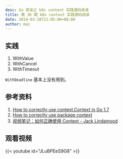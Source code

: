 ```yaml
---
desc: Go 夜读之 k8s context 实践源码阅读
title: 第 36 期 k8s context 实践源码阅读
date: 2019-03-28T21:05:00+08:00
author: mai
---
```


## 实践

1. WithValue
2. WithCancel
3. WithTimeout

`WithDeadline` 基本上没有用到。

## 参考资料

1. [How to correctly use context.Context in Go 1.7](https://medium.com/@cep21/how-to-correctly-use-context-context-in-go-1-7-8f2c0fafdf39)
2. [How to correctly use package context](https://youtu.be/-_B5uQ4UGi0)
3. [视频笔记：如何正确使用 Context - Jack Lindamood](https://blog.lab99.org/post/golang-2017-10-27-video-how-to-correctly-use-package-context.html)

## 观看视频

{{< youtube id="JLuBPEeS9G8" >}}
